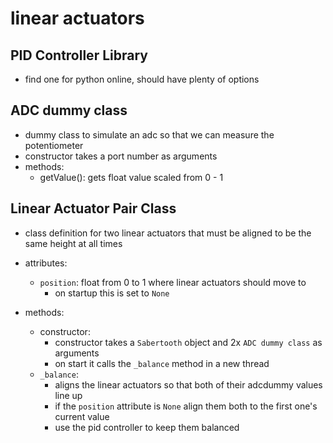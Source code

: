 # linear actuators

## PID Controller Library
- find one for python online, should have plenty of options

## ADC dummy class 
- dummy class to simulate an adc so that we can measure the potentiometer
- constructor takes a port number as arguments
- methods: 
  - getValue(): gets float value scaled from 0 - 1 


## Linear Actuator Pair Class
- class definition for two linear actuators that must be aligned to be the same height at all times

- attributes:
  - `position`: float from 0 to 1 where linear actuators should move to
    - on startup this is set to `None`
- methods:
  - constructor:
    - constructor takes a `Sabertooth` object and 2x `ADC dummy class` as arguments
    - on start it calls the `_balance` method in a new thread
  - `_balance`:
    - aligns the linear actuators so that both of their adcdummy values line up
    - if the `position` attribute is `None` align them both to the first one's current value
    - use the pid controller to keep them balanced
